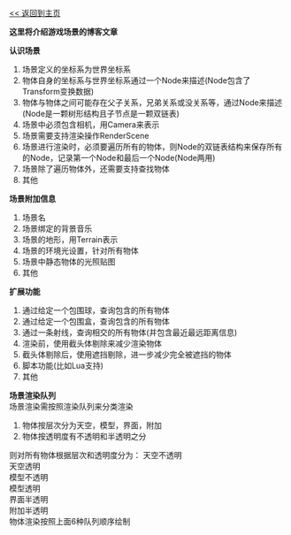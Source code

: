 [<< 返回到主页](index.md)

**这里将介绍游戏场景的博客文章**  

**认识场景**  
1. 场景定义的坐标系为世界坐标系  
2. 物体自身的坐标系与世界坐标系通过一个Node来描述(Node包含了Transform变换数据)  
3. 物体与物体之间可能存在父子关系，兄弟关系或没关系等，通过Node来描述(Node是一颗树形结构且子节点是一颗双链表)  
4. 场景中必须包含相机，用Camera来表示  
5. 场景需要支持渲染操作RenderScene  
6. 场景进行渲染时，必须要遍历所有的物体，则Node的双链表结构来保存所有的Node，记录第一个Node和最后一个Node(Node两用)  
7. 场景除了遍历物体外，还需要支持查找物体  
8. 其他  

**场景附加信息**  
1. 场景名  
2. 场景绑定的背景音乐  
3. 场景的地形，用Terrain表示  
4. 场景的环境光设置，针对所有物体  
5. 场景中静态物体的光照贴图  
6. 其他  

**扩展功能**  
1. 通过给定一个包围球，查询包含的所有物体  
2. 通过给定一个包围盒，查询包含的所有物体  
3. 通过一条射线，查询相交的所有物体(并包含最近最远距离信息)  
4. 渲染前，使用截头体剔除来减少渲染物体  
5. 截头体剔除后，使用遮挡剔除，进一步减少完全被遮挡的物体  
6. 脚本功能(比如Lua支持)   
7. 其他  

**场景渲染队列**  
场景渲染需按照渲染队列来分类渲染  
1. 物体按层次分为天空，模型，界面，附加  
2. 物体按透明度有不透明和半透明之分  

则对所有物体根据层次和透明度分为：
天空不透明  
天空透明  
模型不透明  
模型透明  
界面半透明  
附加半透明  
物体渲染按照上面6种队列顺序绘制   


